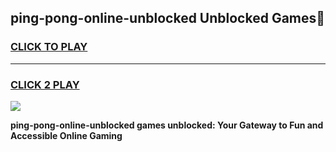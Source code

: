 
## ping-pong-online-unblocked Unblocked Games👋
<h3>
<a href="https://news.freeplayer.one?title=ping-pong-online-unblocked&ref=16F">CLICK TO PLAY</a></h3>
<hr>

<h3>
<a href="https://news.freeplayer.one?title=ping-pong-online-unblocked&ref=16F">CLICK 2 PLAY</a>
  
</h3>

<a href="https://news.freeplayer.one?title=ping-pong-online-unblocked&ref=16F/"><img src="https://clearcache.store/games.png"></a>


**ping-pong-online-unblocked games unblocked: Your Gateway to Fun and Accessible Online Gaming**
